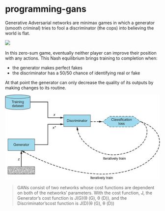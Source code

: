 # programming-gans

Generative Adversarial networks are minimax games in which a generator (smooth criminal) tries to fool a discriminator (the cops) into believing the world is flat. 

<img src="flat_earth.gif"  height="500" /> 

In this zero-sum game, eventually neither player can improve their position with any actions. This Nash equilibrium brings training to completion when: 
  * the generator makes perfect fakes
  * the discriminator has a 50/50 chance of identifying real or fake

At that point the generator can only decrease the quality of its outputs by making changes to its routine. 

![Gans](gan.jpg)

> GANs consist of two networks whose cost functions are dependent on both of the networks’ parameters. With the cost function, J, the Generator’s cost function is J(G)(θ (G), θ (D)), and the Discriminator’scost function is J(D)(θ (G), θ (D))
